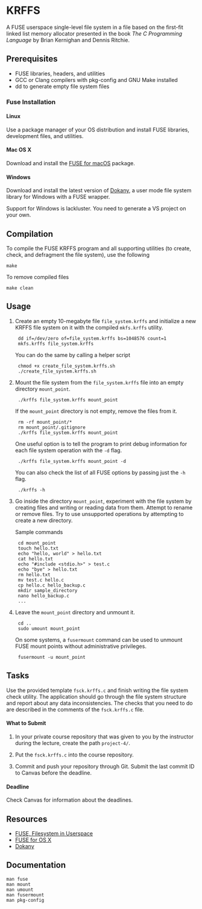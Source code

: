 KRFFS
=====

A FUSE userspace single-level file system in a file based on the first-fit
linked list memory allocator presented in the book _The C Programming Language_
by Brian Kernighan and Dennis Ritchie.

## Prerequisites

* FUSE libraries, headers, and utilities
* GCC or Clang compilers with pkg-config and GNU Make installed
* dd to generate empty file system files

### Fuse Installation

#### Linux

Use a package manager of your OS distribution and install FUSE libraries,
development files, and utilities.

#### Mac OS X

Download and install the [FUSE for macOS](https://osxfuse.github.io) package.

#### Windows

Download and install the latest version of [Dokany](https://github.com/dokan-dev/dokany/releases),
a user mode file system library for Windows with a FUSE wrapper.

Support for Windows is lackluster. You need to generate a VS project on your
own.

## Compilation

To compile the FUSE KRFFS program and all supporting utilities (to create,
check, and defragment the file system), use the following

    make

To remove compiled files

    make clean

## Usage

1. Create an empty 10-megabyte file `file_system.krffs` and initialize a new
   KRFFS file system on it with the compiled `mkfs.krffs` utility.

        dd if=/dev/zero of=file_system.krffs bs=1048576 count=1
        mkfs.krffs file_system.krffs

   You can do the same by calling a helper script

        chmod +x create_file_system.krffs.sh
        ./create_file_system.krffs.sh

2. Mount the file system from the `file_system.krffs` file into an empty
   directory `mount_point`.

        ./krffs file_system.krffs mount_point

   If the `mount_point` directory is not empty, remove the files from it.

        rm -rf mount_point/*
        rm mount_point/.gitignore
        ./krffs file_system.krffs mount_point

   One useful option is to tell the program to print debug information for each
   file system operation with the `-d` flag.

        ./krffs file_system.krffs mount_point -d

   You can also check the list of all FUSE options by passing just the `-h` flag.

        ./krffs -h

3. Go inside the directory `mount_point`, experiment with the file system by
   creating files and writing or reading data from them. Attempt to rename or
   remove files. Try to use unsupported operations by attempting to create a new
   directory.

   Sample commands

        cd mount_point
        touch hello.txt
        echo "hello, world" > hello.txt
        cat hello.txt
        echo "#include <stdio.h>" > test.c
        echo "bye" > hello.txt
        rm hello.txt
        mv test.c hello.c
        cp hello.c hello_backup.c
        mkdir sample_directory
        nano hello_backup.c
        ...

4. Leave the `mount_point` directory and unmount it.

        cd ..
        sudo umount mount_point

   On some systems, a `fusermount` command can be used to unmount FUSE mount
   points without administrative privileges.

        fusermount -u mount_point

## Tasks

Use the provided template `fsck.krffs.c` and finish writing the file system
check utility. The application should go through the file system structure and
report about any data inconsistencies. The checks that you need to do are
described in the comments of the `fsck.krffs.c` file.

#### What to Submit

1. In your private course repository that was given to you by the instructor
   during the lecture, create the path `project-4/`.

2. Put the `fsck.krffs.c` into the course repository.

3. Commit and push your repository through Git. Submit the last commit ID to
   Canvas before the deadline.

#### Deadline

Check Canvas for information about the deadlines.

## Resources

* [FUSE, Filesystem in Userspace](http://fuse.sourceforge.net)
* [FUSE for OS X](https://osxfuse.github.io)
* [Dokany](https://github.com/dokan-dev/dokany)

## Documentation

    man fuse
    man mount
    man umount
    man fusermount
    man pkg-config

